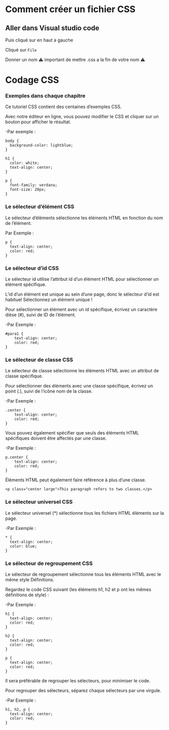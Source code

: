 # Comment créer un fichier CSS 

## Aller dans Visual studio code

Puis cliqué sur en haut a gauche 

Cliqué sur `File`

Donner un nom ⚠️ important de mettre .css a la fin de votre nom ⚠️





# Codage CSS 

### Exemples dans chaque chapitre
Ce tutoriel CSS contient des centaines d’exemples CSS.

Avec notre éditeur en ligne, vous pouvez modifier le CSS et cliquer sur un bouton pour afficher le résultat.

-Par exemple :

    body {
      background-color: lightblue;
    }

    h1 {
      color: white;
      text-align: center;
    }

    p {
      font-family: verdana;
      font-size: 20px;
    }


### Le sélecteur d’élément CSS
Le sélecteur d’éléments sélectionne les éléments HTML en fonction du nom de l’élément.

Par Exemple :  

    p {
      text-align: center;
      color: red;
    }

### Le sélecteur d’id CSS
Le sélecteur id utilise l’attribut id d’un élément HTML pour sélectionner un élément spécifique.

L’id d’un élément est unique au sein d’une page, donc le sélecteur d’id est habituel Sélectionnez un élément unique !

Pour sélectionner un élément avec un id spécifique, écrivez un caractère dièse (#), suivi de ID de l’élément.

-Par Exemple :

    #para1 {
        text-align: center;
        color: red;
    }

### Le sélecteur de classe CSS

Le sélecteur de classe sélectionne les éléments HTML avec un attribut de classe spécifique.

Pour sélectionner des éléments avec une classe spécifique, écrivez un point (.), suivi de l’icône nom de la classe.

-Par Exemple :

    .center {
        text-align: center;
        color: red;
    }

Vous pouvez également spécifier que seuls des éléments HTML spécifiques doivent être affectés par une classe.

-Par Exemple : 

    p.center {
        text-align: center;
        color: red;
    }


Éléments HTML peut également faire référence à plus d’une classe.

    <p class="center large">This paragraph refers to two classes.</p>


### Le sélecteur universel CSS
Le sélecteur universel (*) sélectionne tous les fichiers HTML éléments sur la page.

-Par Exemple : 

    * {
      text-align: center;
      color: blue;
    }

### Le sélecteur de regroupement CSS
Le sélecteur de regroupement sélectionne tous les éléments HTML avec le même style Définitions.

Regardez le code CSS suivant (les éléments h1, h2 et p ont les mêmes définitions de style) :

-Par Exemple : 

    h1 {
      text-align: center;
      color: red;
    }

    h2 {
      text-align: center;
      color: red;
    }

    p {
      text-align: center;
      color: red;
    }

Il sera préférable de regrouper les sélecteurs, pour minimiser le code.

Pour regrouper des sélecteurs, séparez chaque sélecteurs par une virgule.


-Par Exemple : 

    h1, h2, p {
      text-align: center;
      color: red;
    }

